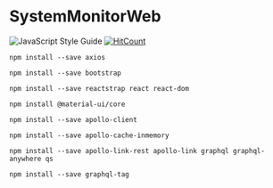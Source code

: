 # SystemMonitorWeb

![JavaScript Style Guide](https://img.shields.io/badge/code_style-standard-brightgreen.svg) [![HitCount](http://hits.dwyl.com/winterlood/repo/SystemMonitorWeb.svg)](http://hits.dwyl.com/winterlood/repo/SystemMonitorWeb)

    


```
npm install --save axios
```

```
npm install --save bootstrap

npm install --save reactstrap react react-dom
```

```
npm install @material-ui/core
```

```
npm install --save apollo-client

npm install --save apollo-cache-inmemory

npm install --save apollo-link-rest apollo-link graphql graphql-anywhere qs
```

```
npm install --save graphql-tag
```
